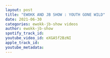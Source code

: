 ```yaml
---
layout: post
title: "EWOKK AND JB SHOW : YOUTH GONE WILD"
date: 2021-06-30
categories: ewokk-jb-show videos
author: ewokk-jb-show
spotify_track_id: 
youtube_video_id: eXGA5f2BzNI
apple_track_id: 
youtube_metadata: 
---
```

